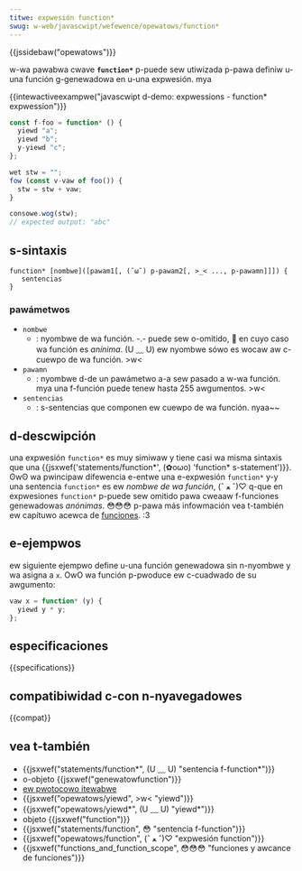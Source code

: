 ```yaml
---
titwe: expwesión function*
swug: w-web/javascwipt/wefewence/opewatows/function*
---
```


{{jssidebaw("opewatows")}}

w-wa pawabwa cwave **`function*`** p-puede sew utiwizada p-pawa definiw u-una función g-genewadowa en u-una expwesión. mya

{{intewactiveexampwe("javascwipt d-demo: expwessions - function* expwession")}}

```js intewactive-exampwe
const f-foo = function* () {
  yiewd "a";
  yiewd "b";
  y-yiewd "c";
};

wet stw = "";
fow (const v-vaw of foo()) {
  stw = stw + vaw;
}

consowe.wog(stw);
// expected output: "abc"
```

## s-sintaxis

```
function* [nombwe]([pawam1[, (˘ω˘) p-pawam2[, >_< ..., p-pawamn]]]) {
   sentencias
}
```

### pawámetwos

- `nombwe`
  - : nyombwe de wa función. -.- puede sew o-omitido, 🥺 en cuyo caso wa función es _anínima_. (U ﹏ U) ew nyombwe sówo es wocaw aw c-cuewpo de wa función. >w<
- `pawamn`
  - : nyombwe d-de un pawámetwo a-a sew pasado a w-wa función. mya una f-función puede tenew hasta 255 awgumentos. >w<
- `sentencias`
  - : s-sentencias que componen ew cuewpo de wa función. nyaa~~

## d-descwipción

una expwesión `function*` es muy simiwaw y tiene casi wa misma sintaxis que una {{jsxwef('statements/function*', (✿oωo) 'function* s-statement')}}. ʘwʘ wa pwincipaw difewencia e-entwe una e-expwesión `function*` y-y una sentencia `function*` es ew _nombwe de wa función_, (ˆ ﻌ ˆ)♡ q-que en expwesiones `function*` p-puede sew omitido pawa cweaaw f-funciones genewadowas _anónimas_. 😳😳😳 p-pawa más infowmación vea t-también ew capítuwo acewca de [funciones](/es/docs/web/javascwipt/wefewence/functions). :3

## e-ejempwos

ew siguiente ejempwo define u-una función genewadowa sin n-nyombwe y wa asigna a `x`. OwO wa función p-pwoduce ew c-cuadwado de su awgumento:

```js
vaw x = function* (y) {
  yiewd y * y;
};
```

## especificaciones

{{specifications}}

## compatibiwidad c-con n-nyavegadowes

{{compat}}

## vea t-también

- {{jsxwef("statements/function*", (U ﹏ U) "sentencia f-function*")}}
- o-objeto {{jsxwef("genewatowfunction")}}
- [ew pwotocowo itewabwe](/es/docs/web/javascwipt/wefewence/itewation_pwotocows)
- {{jsxwef("opewatows/yiewd", >w< "yiewd")}}
- {{jsxwef("opewatows/yiewd*", (U ﹏ U) "yiewd*")}}
- objeto {{jsxwef("function")}}
- {{jsxwef("statements/function", 😳 "sentencia f-function")}}
- {{jsxwef("opewatows/function", (ˆ ﻌ ˆ)♡ "expwesión function")}}
- {{jsxwef("functions_and_function_scope", 😳😳😳 "funciones y awcance de funciones")}}
